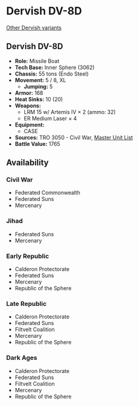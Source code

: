 # Dervish DV-8D

[Other Dervish variants](../dervish.md)

## Dervish DV-8D
- **Role:** Missile Boat
- **Tech Base:** Inner Sphere (3062)
- **Chassis:** 55 tons (Endo Steel)
- **Movement:** 5 / 8, XL
  - **Jumping:** 5
- **Armor:** 168
- **Heat Sinks:** 10 (20)
- **Weapons:**
  - LRM 15 w/ Artemis IV × 2 (ammo: 32)
  - ER Medium Laser × 4
- **Equipment:**
  - CASE
- **Sources:** TRO 3050 - Civil War, [Master Unit List](http://masterunitlist.info/Unit/Details/881/dervish-dv-8d)
- **Battle Value:** 1765

## Availability

### Civil War
- Federated Commonwealth
- Federated Suns
- Mercenary

### Jihad
- Federated Suns
- Mercenary

### Early Republic
- Calderon Protectorate
- Federated Suns
- Mercenary
- Republic of the Sphere

### Late Republic
- Calderon Protectorate
- Federated Suns
- Filtvelt Coalition
- Mercenary
- Republic of the Sphere

### Dark Ages
- Calderon Protectorate
- Federated Suns
- Filtvelt Coalition
- Mercenary
- Republic of the Sphere

